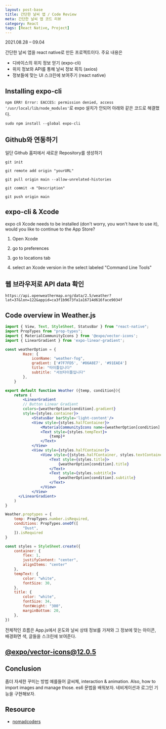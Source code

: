 ```yaml
---
layout: post-base
title: 간단한 날씨 앱 / Code Review
meta: 간단한 날씨 앱 코드 리뷰
category: React
tags: [React Native, Project]
---
```

2021.08.28 – 09.04

간단한 날씨 앱을 react native로 만든 프로젝트이다. 주요 내용은

* 디바이스의 위치 정보 얻기 (expo-cli)
* 위치 정보와 API를 통해 날씨 정보 획득 (axios)
* 정보들에 맞는 UI 스크린에 보여주기 (react native)

## Installing expo-cli

`npm ERR! Error: EACCES: permission denied, access '/usr/local/lib/node_modules'`로 expo 설치가 안되어 아래와 같은 코드로 해결했다.

```bush
sudo npm install --global expo-cli
```

## Github와 연동하기

일단 Github 홈피에서 새로운 Repository를 생성하기

```bush
git init

git remote add origin "yourURL"

git pull origin main --allow-unrelated-histories

git commit -m "Description"

git push origin main
```

## expo-cli & Xcode

expo cli Xcode needs to be installed (don't worry, you won't have to use it), would you like to continue to the App Store?

1. Open Xcode

2. go to preferences

3. go to locations tab

4. select an Xcode version in the select labeled "Command Line Tools"

## 웹 브라우저로 API data 확인

`https://api.openweathermap.org/data/2.5/weather?lat=37&lon=122&appid=ca3f1b9673fa1a16714d616face9034f`

## Code overview in Weather.js

```jsx
import { View, Text, StyleSheet, StatusBar } from "react-native";
import PropTypes from "prop-types";
import { MaterialCommunityIcons } from '@expo/vector-icons';
import { LinearGradient } from 'expo-linear-gradient';

const weatherOption = {
        Haze: {
            iconName: "weather-fog",
            gradient: ['#7F7FD5', '#86A8E7', '#91EAE4']
            title: "타이틀입니다"
            subtitle: "서브타이틀입니다"
        },
    }

export default function Weather ({temp, condition}){
    return (
        <LinearGradient
        // Button Linear Gradient
        colors={weatherOption[condition].gradient}
        style={styles.container}>
            <StatusBar barStyle='light-content'/>
            <View style={styles.halfContainer}>
                <MaterialCommunityIcons name={weatherOption[condition].iconName} size={96} color="white" />
                <Text style={styles.tempText}>    
                    {temp}º
                </Text>
            </View>
            <View style={styles.halfContainer}>
                <View style={{styles.halfContainer, styles.textContainer}}>
                    <Text style={styles.title}>
                        {weatherOption[condition].title}
                    </Text>
                    <Text style={styles.subtitle}>
                        {weatherOption[condition].subtitle}
                    </Text>
                </View>
            </View>
      </LinearGradient>
    )
}

Weather.proptypes = {
    temp: PropTypes.number.isRequired,
    conditions: PropTypes.oneOf([
        "Dust",
    ]).isRequired
}

const styles = StyleSheet.create({
    container: {
        flex: 1,
        justifyContent: "center",
        alignItems: "center"
    },
    tempText: {
        color: "white",
        fontSize: 30,
    },
    title: {
        color: "white",
        fontSize: 34,
        fontWeight: "300",
        marginBottom: 20,
    },
})
```

전체적인 흐름은 App.js에서 온도와 날씨 상태 정보를 가져와 그 정보에 맞는 아이콘, 배경화면 색, 글들을 스크린에 보여준다.

## [@expo/vector-icons@12.0.5](https://icons.expo.fyi/)

## Conclusion

좀더 자세한 꾸미는 방법 예를들어 글씨체, interaction & animation. Also, how to import images and manage those. es6 문법을 배워보자. 네비게이션과 로그인 기능을 구현해보자.

## Resource

* [nomadcoders](https://nomadcoders.co/)
